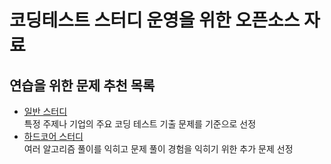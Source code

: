 # 코딩테스트 스터디 운영을 위한 오픈소스 자료

## 연습을 위한 문제 추천 목록

* [일반 스터디](https://github.com/cobalt-ps/normal-problems)  
  특정 주제나 기업의 주요 코딩 테스트 기출 문제를 기준으로 선정
* [하드코어 스터디](https://github.com/cobalt-ps/hardcore-problems)  
  여러 알고리즘 풀이를 익히고 문제 풀이 경험을 익히기 위한 추가 문제 선정

